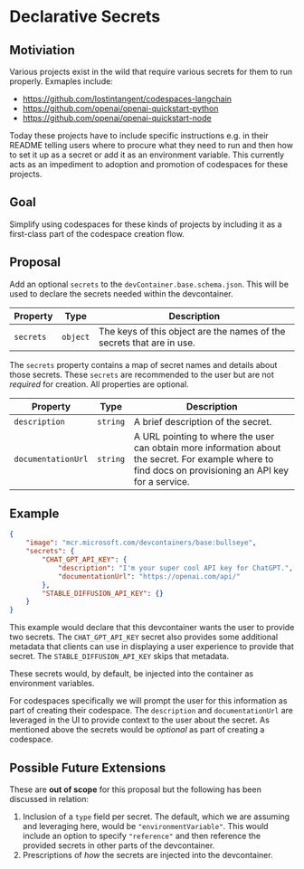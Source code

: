 # Declarative Secrets

## Motiviation

Various projects exist in the wild that require various secrets for them to run properly. Exmaples include:

- https://github.com/lostintangent/codespaces-langchain
- https://github.com/openai/openai-quickstart-python
- https://github.com/openai/openai-quickstart-node

Today these projects have to include specific instructions e.g. in their README telling users where to procure what they need to run and then how to set it up as a secret or add it as an environment variable. This currently acts as an impediment to adoption and promotion of codespaces for these projects.

## Goal

Simplify using codespaces for these kinds of projects by including it as a first-class part of the codespace creation flow.

## Proposal

Add an optional `secrets` to the `devContainer.base.schema.json`. This will be used to declare the secrets needed within the devcontainer.

Property | Type | Description
--- | --- | ---
`secrets` | `object` | The keys of this object are the names of the secrets that are in use.

The `secrets` property contains a map of secret names and details about those secrets. These `secrets` are recommended to the user but are not _required_ for creation. All properties are optional.

Property | Type | Description
--- | --- | ---
`description` | `string` | A brief description of the secret.
`documentationUrl` | `string` | A URL pointing to where the user can obtain more information about the secret. For example where to find docs on provisioning an API key for a service.

## Example

```json
{
    "image": "mcr.microsoft.com/devcontainers/base:bullseye",
    "secrets": {
        "CHAT_GPT_API_KEY": {
            "description": "I'm your super cool API key for ChatGPT.",
            "documentationUrl": "https://openai.com/api/"
        },
        "STABLE_DIFFUSION_API_KEY": {}
    }
}
```

This example would declare that this devcontainer wants the user to provide two secrets. The `CHAT_GPT_API_KEY` secret also provides some additional metadata that clients can use in displaying a user experience to provide that secret. The `STABLE_DIFFUSION_API_KEY` skips that metadata.

These secrets would, by default, be injected into the container as environment variables.

For codespaces specifically we will prompt the user for this information as part of creating their codespace. The `description` and `documentationUrl` are leveraged in the UI to provide context to the user about the secret. As mentioned above the secrets would be _optional_ as part of creating a codespace.

## Possible Future Extensions

These are **out of scope** for this proposal but the following has been discussed in relation:

1. Inclusion of a `type` field per secret. The default, which we are assuming and leveraging here, would be `"environmentVariable"`. This would include an option to specify `"reference"` and then reference the provided secrets in other parts of the devcontainer.
2. Prescriptions of _how_ the secrets are injected into the devcontainer.